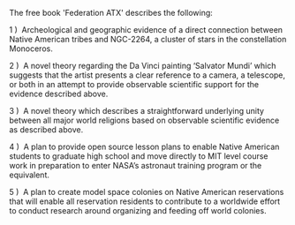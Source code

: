 The free book 'Federation ATX' describes the following:

1 )  Archeological and geographic evidence of a direct connection between Native American tribes and NGC-2264, a cluster of stars in the constellation Monoceros.

2 )  A novel theory regarding the Da Vinci painting ‘Salvator Mundi’ which suggests that the artist presents a clear reference to a camera, a telescope, or both in an
attempt to provide observable scientific support for the evidence described above.

3 )  A novel theory which describes a straightforward underlying unity between all major world religions based on observable scientific evidence as described above.

4 )  A plan to provide open source lesson plans to enable Native American students to graduate high school and move directly to MIT level course work in preparation to enter NASA’s astronaut training program or the equivalent.

5 )  A plan to create model space colonies on Native American reservations that will enable all reservation residents to contribute to a worldwide effort to conduct research around organizing and feeding off world colonies.
